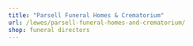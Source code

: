 ```yaml
---
title: "Parsell Funeral Homes & Crematorium"
url: /lewes/parsell-funeral-homes-and-crematorium/
shop: funeral directors
---
```

